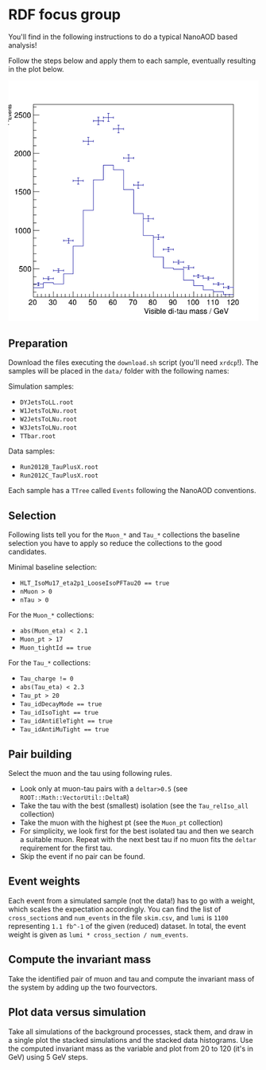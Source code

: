 # RDF focus group

You'll find in the following instructions to do a typical NanoAOD based analysis!

Follow the steps below and apply them to each sample, eventually resulting in the plot below.

![](plot.png)

## Preparation

Download the files executing the `download.sh` script (you'll need `xrdcp`!). The samples will be placed in the `data/` folder with the following names:

Simulation samples:

- `DYJetsToLL.root`
- `W1JetsToLNu.root`
- `W2JetsToLNu.root`
- `W3JetsToLNu.root`
- `TTbar.root`

Data samples:

- `Run2012B_TauPlusX.root`
- `Run2012C_TauPlusX.root`

Each sample has a `TTree` called `Events` following the NanoAOD conventions.

## Selection

Following lists tell you for the `Muon_*` and `Tau_*` collections the baseline selection you have to apply so reduce the collections to the good candidates.

Minimal baseline selection:

- `HLT_IsoMu17_eta2p1_LooseIsoPFTau20 == true`
- `nMuon > 0`
- `nTau > 0`

For the `Muon_*` collections:

- `abs(Muon_eta) < 2.1`
- `Muon_pt > 17`
- `Muon_tightId == true`

For the `Tau_*` collections:

- `Tau_charge != 0`
- `abs(Tau_eta) < 2.3`
- `Tau_pt > 20`
- `Tau_idDecayMode == true`
- `Tau_idIsoTight == true`
- `Tau_idAntiEleTight == true`
- `Tau_idAntiMuTight == true`

## Pair building

Select the muon and the tau using following rules.

- Look only at muon-tau pairs with a `deltar>0.5` (see `ROOT::Math::VectorUtil::DeltaR`)
- Take the tau with the best (smallest) isolation (see the `Tau_relIso_all` collection)
- Take the muon with the highest pt (see the `Muon_pt` collection)
- For simplicity, we look first for the best isolated tau and then we search a suitable muon. Repeat with the next best tau if no muon fits the `deltar` requirement for the first tau.
- Skip the event if no pair can be found.

## Event weights

Each event from a simulated sample (not the data!) has to go with a weight, which scales the expectation accordingly. You can find the list of `cross_section`s and `num_events` in the file `skim.csv`, and `lumi` is `1100` representing `1.1 fb^-1` of the given (reduced) dataset. In total, the event weight is given as `lumi * cross_section / num_events`.

## Compute the invariant mass

Take the identified pair of muon and tau and compute the invariant mass of the system by adding up the two fourvectors.

## Plot data versus simulation

Take all simulations of the background processes, stack them, and draw in a single plot the stacked simulations and the stacked data histograms. Use the computed invariant mass as the variable and plot from 20 to 120 (it's in GeV) using 5 GeV steps.
